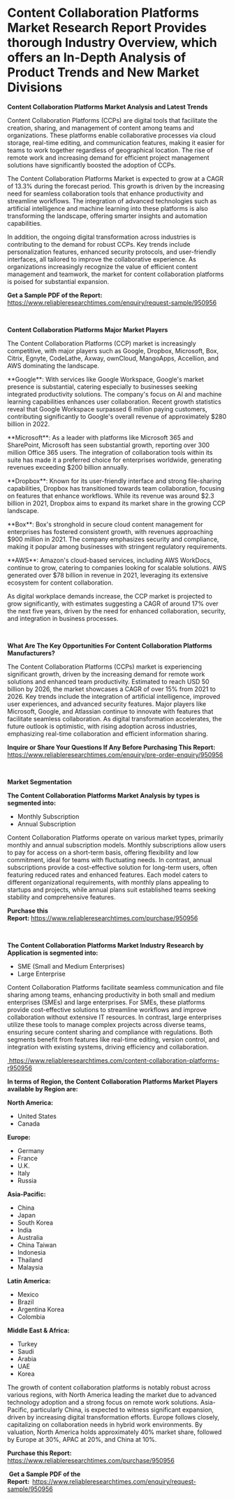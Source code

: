 <p><h1>Content Collaboration Platforms Market Research Report Provides thorough Industry Overview, which offers an In-Depth Analysis of Product Trends and New Market Divisions</h1></p><p><strong>Content Collaboration Platforms Market Analysis and Latest Trends</strong></p>
<p><p>Content Collaboration Platforms (CCPs) are digital tools that facilitate the creation, sharing, and management of content among teams and organizations. These platforms enable collaborative processes via cloud storage, real-time editing, and communication features, making it easier for teams to work together regardless of geographical location. The rise of remote work and increasing demand for efficient project management solutions have significantly boosted the adoption of CCPs.</p><p>The Content Collaboration Platforms Market is expected to grow at a CAGR of 13.3% during the forecast period. This growth is driven by the increasing need for seamless collaboration tools that enhance productivity and streamline workflows. The integration of advanced technologies such as artificial intelligence and machine learning into these platforms is also transforming the landscape, offering smarter insights and automation capabilities.</p><p>In addition, the ongoing digital transformation across industries is contributing to the demand for robust CCPs. Key trends include personalization features, enhanced security protocols, and user-friendly interfaces, all tailored to improve the collaborative experience. As organizations increasingly recognize the value of efficient content management and teamwork, the market for content collaboration platforms is poised for substantial expansion.</p></p>
<p><strong>Get a Sample PDF of the Report:&nbsp;</strong> <a href="https://www.reliableresearchtimes.com/enquiry/request-sample/950956?utm_campaign=3106&utm_medium=2&utm_source=Github&utm_content=ia&utm_term=18042025&utm_id=content-collaboration-platforms">https://www.reliableresearchtimes.com/enquiry/request-sample/950956</a></p>
<p>&nbsp;</p>
<p><strong>Content Collaboration Platforms Major Market Players</strong></p>
<p><p>The Content Collaboration Platforms (CCP) market is increasingly competitive, with major players such as Google, Dropbox, Microsoft, Box, Citrix, Egnyte, CodeLathe, Axway, ownCloud, MangoApps, Accellion, and AWS dominating the landscape. </p><p>**Google**: With services like Google Workspace, Google's market presence is substantial, catering especially to businesses seeking integrated productivity solutions. The company's focus on AI and machine learning capabilities enhances user collaboration. Recent growth statistics reveal that Google Workspace surpassed 6 million paying customers, contributing significantly to Google's overall revenue of approximately $280 billion in 2022.</p><p>**Microsoft**: As a leader with platforms like Microsoft 365 and SharePoint, Microsoft has seen substantial growth, reporting over 300 million Office 365 users. The integration of collaboration tools within its suite has made it a preferred choice for enterprises worldwide, generating revenues exceeding $200 billion annually.</p><p>**Dropbox**: Known for its user-friendly interface and strong file-sharing capabilities, Dropbox has transitioned towards team collaboration, focusing on features that enhance workflows. While its revenue was around $2.3 billion in 2021, Dropbox aims to expand its market share in the growing CCP landscape.</p><p>**Box**: Box's stronghold in secure cloud content management for enterprises has fostered consistent growth, with revenues approaching $900 million in 2021. The company emphasizes security and compliance, making it popular among businesses with stringent regulatory requirements.</p><p>**AWS**: Amazon's cloud-based services, including AWS WorkDocs, continue to grow, catering to companies looking for scalable solutions. AWS generated over $78 billion in revenue in 2021, leveraging its extensive ecosystem for content collaboration.</p><p>As digital workplace demands increase, the CCP market is projected to grow significantly, with estimates suggesting a CAGR of around 17% over the next five years, driven by the need for enhanced collaboration, security, and integration in business processes.</p></p>
<p>&nbsp;</p>
<p><strong>What Are The Key Opportunities For Content Collaboration Platforms Manufacturers?</strong></p>
<p><p>The Content Collaboration Platforms (CCPs) market is experiencing significant growth, driven by the increasing demand for remote work solutions and enhanced team productivity. Estimated to reach USD 50 billion by 2026, the market showcases a CAGR of over 15% from 2021 to 2026. Key trends include the integration of artificial intelligence, improved user experiences, and advanced security features. Major players like Microsoft, Google, and Atlassian continue to innovate with features that facilitate seamless collaboration. As digital transformation accelerates, the future outlook is optimistic, with rising adoption across industries, emphasizing real-time collaboration and efficient information sharing.</p></p>
<p><strong>Inquire or Share Your Questions If Any Before Purchasing This Report:</strong> <a href="https://www.reliableresearchtimes.com/enquiry/pre-order-enquiry/950956?utm_campaign=3106&utm_medium=2&utm_source=Github&utm_content=ia&utm_term=18042025&utm_id=content-collaboration-platforms">https://www.reliableresearchtimes.com/enquiry/pre-order-enquiry/950956</a></p>
<p>&nbsp;</p>
<p><strong>Market Segmentation</strong></p>
<p><strong>The Content Collaboration Platforms Market Analysis by types is segmented into:</strong></p>
<p><ul><li>Monthly Subscription</li><li>Annual Subscription</li></ul></p>
<p><p>Content Collaboration Platforms operate on various market types, primarily monthly and annual subscription models. Monthly subscriptions allow users to pay for access on a short-term basis, offering flexibility and low commitment, ideal for teams with fluctuating needs. In contrast, annual subscriptions provide a cost-effective solution for long-term users, often featuring reduced rates and enhanced features. Each model caters to different organizational requirements, with monthly plans appealing to startups and projects, while annual plans suit established teams seeking stability and comprehensive features.</p></p>
<p><strong>Purchase this Report:&nbsp;</strong><a href="https://www.reliableresearchtimes.com/purchase/950956?utm_campaign=3106&utm_medium=2&utm_source=Github&utm_content=ia&utm_term=18042025&utm_id=content-collaboration-platforms">https://www.reliableresearchtimes.com/purchase/950956</a></p>
<p>&nbsp;</p>
<p><strong>The Content Collaboration Platforms Market Industry Research by Application is segmented into:</strong></p>
<p><ul><li>SME (Small and Medium Enterprises)</li><li>Large Enterprise</li></ul></p>
<p><p>Content Collaboration Platforms facilitate seamless communication and file sharing among teams, enhancing productivity in both small and medium enterprises (SMEs) and large enterprises. For SMEs, these platforms provide cost-effective solutions to streamline workflows and improve collaboration without extensive IT resources. In contrast, large enterprises utilize these tools to manage complex projects across diverse teams, ensuring secure content sharing and compliance with regulations. Both segments benefit from features like real-time editing, version control, and integration with existing systems, driving efficiency and collaboration.</p></p>
<p><a href="https://www.reliableresearchtimes.com/content-collaboration-platforms-r950956?utm_campaign=3106&utm_medium=2&utm_source=Github&utm_content=ia&utm_term=18042025&utm_id=content-collaboration-platforms">&nbsp;https://www.reliableresearchtimes.com/content-collaboration-platforms-r950956</a></p>
<p><strong>In terms of Region, the Content Collaboration Platforms Market Players available by Region are:</strong></p>
<p>
    <p> <strong> North America: </strong>
        <ul>
            <li>United States</li>
            <li>Canada</li>
        </ul>
        </p> 
    <p> <strong> Europe: </strong>
        <ul>
            <li>Germany</li>
            <li>France</li>
            <li>U.K.</li>
            <li>Italy</li>
            <li>Russia</li>
        </ul>
        </p> 
    <p> <strong> Asia-Pacific: </strong>
        <ul>
            <li>China</li>
            <li>Japan</li>
            <li>South Korea</li>
            <li>India</li>
            <li>Australia</li>
            <li>China Taiwan</li>
            <li>Indonesia</li>
            <li>Thailand</li>
            <li>Malaysia</li>
        </ul>
        </p> 
    <p> <strong> Latin America: </strong>
        <ul>
            <li>Mexico</li>
            <li>Brazil</li>
            <li>Argentina Korea</li>
            <li>Colombia</li>
        </ul>
        </p> 
    <p> <strong> Middle East & Africa: </strong>
        <ul>
            <li>Turkey</li>
            <li>Saudi</li>
            <li>Arabia</li>
            <li>UAE</li>
            <li>Korea</li>
        </ul>
    </p>
    </p>
<p><p>The growth of content collaboration platforms is notably robust across various regions, with North America leading the market due to advanced technology adoption and a strong focus on remote work solutions. Asia-Pacific, particularly China, is expected to witness significant expansion, driven by increasing digital transformation efforts. Europe follows closely, capitalizing on collaboration needs in hybrid work environments. By valuation, North America holds approximately 40% market share, followed by Europe at 30%, APAC at 20%, and China at 10%.</p></p>
<p><strong>Purchase this Report: </strong><a href="https://www.reliableresearchtimes.com/purchase/950956?utm_campaign=3106&utm_medium=2&utm_source=Github&utm_content=ia&utm_term=18042025&utm_id=content-collaboration-platforms">https://www.reliableresearchtimes.com/purchase/950956</a></p>
<p>&nbsp;<strong>Get a Sample PDF of the Report:&nbsp;&nbsp;</strong><a href="https://www.reliableresearchtimes.com/enquiry/request-sample/950956?utm_campaign=3106&utm_medium=2&utm_source=Github&utm_content=ia&utm_term=18042025&utm_id=content-collaboration-platforms">https://www.reliableresearchtimes.com/enquiry/request-sample/950956</a></p>
<p><strong></strong></p>
<p><p></p><p></p><p></p></p>